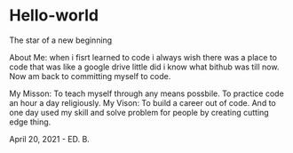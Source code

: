 # Hello-world
The star of a new beginning 

About Me: when i fisrt learned to code i always wish there was a place to code that was like a google drive
little did i know what bithub was till now. Now am back to committing myself to code. 

My Misson: To teach myself through any means possbile. To practice code an hour a day religiously.
My Vison: To build a career out of code. And to one day used my skill and solve problem for people by creating cutting edge thing. 

April 20, 2021 - ED. B.
